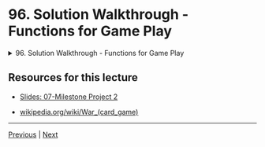 # 96. Solution Walkthrough - Functions for Game Play

<details>
  <summary> 96. Solution Walkthrough - Functions for Game Play </summary>

-   [Notebook: 03-Milestone Project 2 - Complete Walkthrough Solution.ipynb](https://github.com/BloomTech-DS/Complete-Python-3-Bootcamp/blob/master/08-Milestone%20Project%20-%202/03-Milestone%20Project%202%20-%20Complete%20Walkthrough%20Solution.ipynb)

-   [Codebase: ](../../../codebase/python-camp/08-Milestone-Project-2)

</details> 


## Resources for this lecture

-   [Slides: 07-Milestone Project 2](https://docs.google.com/presentation/d/1HWKmRVHqzpbDapeuKQF5EAWbU6bBROgqv-PsF9zsrbs/edit#slide=id.p)

-   [wikipedia.org/wiki/War_(card_game)](https://en.wikipedia.org/wiki/War_(card_game))

---

[Previous](./95_Solution-Walkthrough-Hand-and-Chip-Classes.md) | [Next](./97_Solutions-Walkthrough-Final-Gameplay-Script.md)